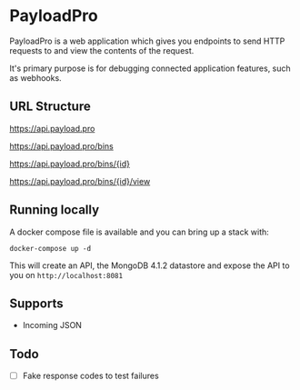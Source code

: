 # PayloadPro

PayloadPro is a web application which gives you endpoints to send HTTP requests to and view the contents of the request.

It's primary purpose is for debugging connected application features, such as webhooks.

## URL Structure

https://api.payload.pro

https://api.payload.pro/bins

https://api.payload.pro/bins/{id}

https://api.payload.pro/bins/{id}/view

## Running locally

A docker compose file is available and you can bring up a stack with:

```
docker-compose up -d
```

This will create an API, the MongoDB 4.1.2 datastore and expose the API to you on `http://localhost:8081`

## Supports

 - Incoming JSON

## Todo

 - [ ] Fake response codes to test failures
